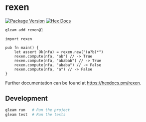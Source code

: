 # rexen

[![Package Version](https://img.shields.io/hexpm/v/rexen)](https://hex.pm/packages/regex)
[![Hex Docs](https://img.shields.io/badge/hex-docs-ffaff3)](https://hexdocs.pm/rexen/)

```sh
gleam add rexen@1
```
```gleam
import rexen

pub fn main() {
    let assert Ok(nfa) = rexen.new("(a?b)*")
    rexen.compute(nfa, "ab") // -> True
    rexen.compute(nfa, "ababab") // -> True
    rexen.compute(nfa, "ababa") // -> False
    rexen.compute(nfa, "a") // -> False
}
```

Further documentation can be found at <https://hexdocs.pm/rexen>.

## Development

```sh
gleam run   # Run the project
gleam test  # Run the tests
```
